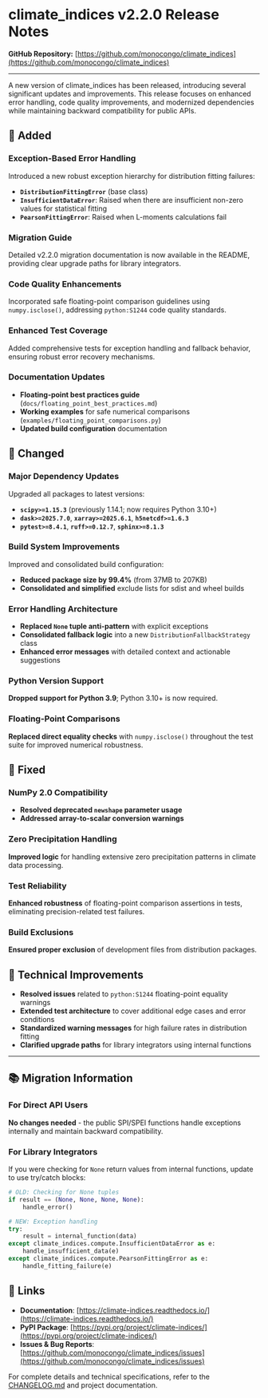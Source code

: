 # climate_indices v2.2.0 Release Notes

**GitHub Repository:** [https://github.com/monocongo/climate_indices](https://github.com/monocongo/climate_indices)

---

A new version of climate_indices has been released, introducing several significant updates and improvements. This release focuses on enhanced error handling, code quality improvements, and modernized dependencies while maintaining backward compatibility for public APIs.

## 🚀 Added

### Exception-Based Error Handling

Introduced a new robust exception hierarchy for distribution fitting failures:

- **`DistributionFittingError`** (base class)
- **`InsufficientDataError`**: Raised when there are insufficient non-zero values for statistical fitting
- **`PearsonFittingError`**: Raised when L-moments calculations fail

### Migration Guide

Detailed v2.2.0 migration documentation is now available in the README, providing clear upgrade paths for library integrators.

### Code Quality Enhancements

Incorporated safe floating-point comparison guidelines using `numpy.isclose()`, addressing `python:S1244` code quality standards.

### Enhanced Test Coverage

Added comprehensive tests for exception handling and fallback behavior, ensuring robust error recovery mechanisms.

### Documentation Updates

- **Floating-point best practices guide** (`docs/floating_point_best_practices.md`)
- **Working examples** for safe numerical comparisons (`examples/floating_point_comparisons.py`)
- **Updated build configuration** documentation

## 🔄 Changed

### Major Dependency Updates

Upgraded all packages to latest versions:

- **`scipy>=1.15.3`** (previously 1.14.1; now requires Python 3.10+)
- **`dask>=2025.7.0`**, **`xarray>=2025.6.1`**, **`h5netcdf>=1.6.3`**
- **`pytest>=8.4.1`**, **`ruff>=0.12.7`**, **`sphinx>=8.1.3`**

### Build System Improvements

Improved and consolidated build configuration:

- **Reduced package size by 99.4%** (from 37MB to 207KB)
- **Consolidated and simplified** exclude lists for sdist and wheel builds

### Error Handling Architecture

- **Replaced `None` tuple anti-pattern** with explicit exceptions
- **Consolidated fallback logic** into a new `DistributionFallbackStrategy` class
- **Enhanced error messages** with detailed context and actionable suggestions

### Python Version Support

**Dropped support for Python 3.9**; Python 3.10+ is now required.

### Floating-Point Comparisons

**Replaced direct equality checks** with `numpy.isclose()` throughout the test suite for improved numerical robustness.

## 🐛 Fixed

### NumPy 2.0 Compatibility

- **Resolved deprecated `newshape` parameter usage**
- **Addressed array-to-scalar conversion warnings**

### Zero Precipitation Handling

**Improved logic** for handling extensive zero precipitation patterns in climate data processing.

### Test Reliability

**Enhanced robustness** of floating-point comparison assertions in tests, eliminating precision-related test failures.

### Build Exclusions

**Ensured proper exclusion** of development files from distribution packages.

## 🔧 Technical Improvements

- **Resolved issues** related to `python:S1244` floating-point equality warnings
- **Extended test architecture** to cover additional edge cases and error conditions
- **Standardized warning messages** for high failure rates in distribution fitting
- **Clarified upgrade paths** for library integrators using internal functions

---

## 📚 Migration Information

### For Direct API Users
**No changes needed** - the public SPI/SPEI functions handle exceptions internally and maintain backward compatibility.

### For Library Integrators
If you were checking for `None` return values from internal functions, update to use try/catch blocks:

```python
# OLD: Checking for None tuples
if result == (None, None, None, None):
    handle_error()

# NEW: Exception handling
try:
    result = internal_function(data)
except climate_indices.compute.InsufficientDataError as e:
    handle_insufficient_data(e)
except climate_indices.compute.PearsonFittingError as e:
    handle_fitting_failure(e)
```

## 🔗 Links

- **Documentation**: [https://climate-indices.readthedocs.io/](https://climate-indices.readthedocs.io/)
- **PyPI Package**: [https://pypi.org/project/climate-indices/](https://pypi.org/project/climate-indices/)
- **Issues & Bug Reports**: [https://github.com/monocongo/climate_indices/issues](https://github.com/monocongo/climate_indices/issues)

For complete details and technical specifications, refer to the [CHANGELOG.md](CHANGELOG.md) and project documentation.